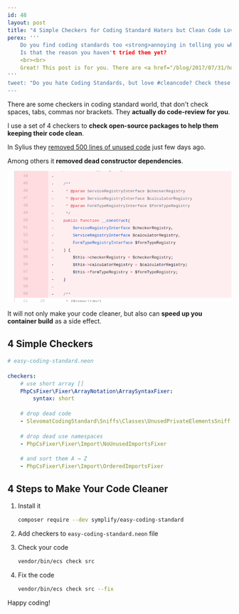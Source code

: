 ```yaml
---
id: 48
layout: post
title: "4 Simple Checkers for Coding Standard Haters but Clean Code Lovers"
perex: '''
    Do you find coding standards too <strong>annoying in telling you where to put that bracket</strong>?
    Is that the reason you haven't tried them yet?
    <br><br>
    Great! This post is for you. There are <a href="/blog/2017/07/31/how-php-coding-standard-tools-actually-work/#write-1-checke-save-hundreds-hours-of-work">other ways to use coding standard</a> and <strong>clean code</strong> is one of them.
'''
tweet: "Do you hate Coding Standards, but love #cleancode? Check these 4 helpful rules #php"
---
```



There are some checkers in coding standard world, that don't check spaces, tabs, commas nor brackets. They **actually do code-review for you**.   


I use a set of 4 checkers to **check open-source packages to help them keeping their code clean**. 

In Sylius they [removed 500 lines of unused code](https://github.com/Sylius/Sylius/pull/8557) just few days ago.

Among others it **removed dead constructor dependencies**.

<img src="/assets/images/posts/2017/clean-checkers/dependency-drop.png" class="img-thumbnail">

It will not only make your code cleaner, but also can **speed up you container build** as a side effect.



## 4 Simple Checkers 


```yaml
# easy-coding-standard.neon

checkers:
    # use short array []
    PhpCsFixer\Fixer\ArrayNotation\ArraySyntaxFixer: 
        syntax: short

    # drop dead code
    - SlevomatCodingStandard\Sniffs\Classes\UnusedPrivateElementsSniff  

    # drop dead use namespaces
    - PhpCsFixer\Fixer\Import\NoUnusedImportsFixer 

    # and sort them A → Z
    - PhpCsFixer\Fixer\Import\OrderedImportsFixer 
```


## 4 Steps to Make Your Code Cleaner


1. Install it

    ```bash
    composer require --dev symplify/easy-coding-standard
    ```

2. Add checkers to `easy-coding-standard.neon` file
    
    
3. Check your code

    ```bash 
    vendor/bin/ecs check src
    ```

4. Fix the code

    ```bash
    vendor/bin/ecs check src --fix
    ```


Happy coding!
